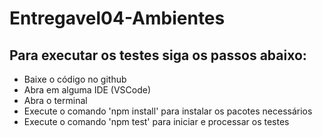 # Entregavel04-Ambientes

## Para executar os testes siga os passos abaixo:

- Baixe o código no github
- Abra em alguma IDE (VSCode)
- Abra o terminal
- Execute o comando 'npm install' para instalar os pacotes necessários
- Execute o comando 'npm test' para iniciar e processar os testes


